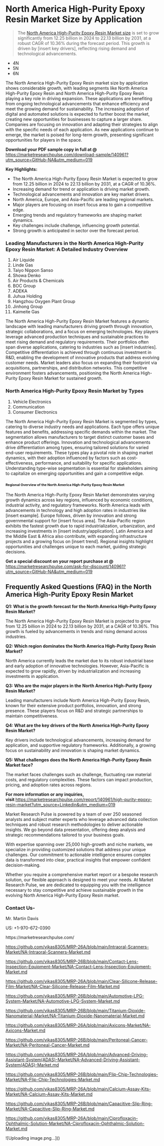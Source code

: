 <h1>North America High-Purity Epoxy Resin Market&nbsp;Size by Application</h1><blockquote><p>The <a href="https://marketresearchpulse.com/download-sample/140961?utm_source=GitHub-NA&amp;utm_medium=019">North America High-Purity Epoxy Resin Market size</a> is set to grow significantly from 12.25 billion in 2024 to 22.13 billion by 2031, at a robust CAGR of 10.36% during the forecast period. This growth is driven by [insert key drivers], reflecting rising demand and technological advancements.</p></blockquote><ul><li>4N<li> 5N<li> 6N</li></ul><p>The North America High-Purity Epoxy Resin market size by application shows considerable growth, with leading segments like North America High-Purity Epoxy Resin and North America High-Purity Epoxy Resin playing a key role in driving expansion. These applications are benefiting from ongoing technological advancements that enhance efficiency and meet the growing demand for sustainability. The increasing adoption of digital and automated solutions is expected to further boost the market, creating new opportunities for businesses to capture a larger share. Companies are focusing on innovation and adapting their strategies to align with the specific needs of each application. As new applications continue to emerge, the market is poised for long-term growth, presenting significant opportunities for players in the space.</p><p><strong>Download your PDF sample copy in full at @ </strong><a href="https://marketresearchpulse.com/download-sample/140961?utm_source=GitHub-NA&amp;utm_medium=019">https://marketresearchpulse.com/download-sample/140961?utm_source=GitHub-NA&amp;utm_medium=019</a></p><p><strong>Key Highlights: </strong></p><ul><li>The North America High-Purity Epoxy Resin Market is expected to grow from 12.25 billion in 2024 to 22.13 billion by 2031, at a CAGR of 10.36%.</li><li>Increasing demand for trend or application is driving market growth.</li><li>Technological advancements and innovation are key market drivers.</li><li>North America, Europe, and Asia-Pacific are leading regional markets.</li><li>Major players are focusing on insert focus area to gain a competitive edge.</li><li>Emerging trends and regulatory frameworks are shaping market dynamics.</li><li>Key challenges include challenge, influencing growth potential.</li><li>Strong growth is anticipated in sector over the forecast period.</li></ul><h3>Leading Manufacturers in the North America High-Purity Epoxy Resin Market: A Detailed Industry Overview</h3><ol><li>Air Liquide</li><li>Linde Gas</li><li>Taiyo Nippon Sanso</li><li>Showa Denko</li><li>Air Products & Chemicals</li><li>BOC Group</li><li>ADEKA</li><li>Juhua Holding</li><li>Hangzhou Oxygen Plant Group</li><li>Jinhong Group</li><li>Kaimeite Gas</li></ol><div class="flex max-w-full flex-col flex-grow"><div class="min-h-8 text-message flex w-full flex-col items-end gap-2 whitespace-normal break-words [.text-message+&amp;]:mt-5" dir="auto" data-message-author-role="assistant" data-message-id="fd8432e4-4910-450d-b182-61b7bfb0a01f" data-message-model-slug="gpt-4o"><div class="flex w-full flex-col gap-1 empty:hidden first:pt-[3px]"><div class="markdown prose w-full break-words dark:prose-invert light"><p>The North America High-Purity Epoxy Resin Market features a dynamic landscape with leading manufacturers driving growth through innovation, strategic collaborations, and a focus on emerging technologies. Key players leverage advanced production techniques and sustainable practices to meet rising demand and regulatory requirements. Their portfolios often span diverse applications, catering to industries such as [insert industries]. Competitive differentiation is achieved through continuous investment in R&amp;D, enabling the development of innovative products that address evolving customer needs. Market leaders also focus on expanding their footprint via acquisitions, partnerships, and distribution networks. This competitive environment fosters advancements, positioning the North America High-Purity Epoxy Resin Market for sustained growth.</p></div></div></div></div><h3>North America High-Purity Epoxy Resin Market by Types</h3><ol><li>Vehicle Electronics<li> Communication<li> Consumer Electronics</li></ol><div class="flex max-w-full flex-col flex-grow"><div class="min-h-8 text-message flex w-full flex-col items-end gap-2 whitespace-normal break-words [.text-message+&amp;]:mt-5" dir="auto" data-message-author-role="assistant" data-message-id="084470be-0bb7-4664-bddf-5156b4f41249" data-message-model-slug="gpt-4o-mini"><div class="flex w-full flex-col gap-1 empty:hidden first:pt-[3px]"><div class="markdown prose w-full break-words dark:prose-invert light"><p>The North America High-Purity Epoxy Resin Market is segmented by types, catering to diverse industry needs and applications. Each type offers unique features and benefits, addressing specific demands within the market. The segmentation allows manufacturers to target distinct customer bases and enhance product offerings. Innovation and technological advancements drive differentiation among types, ensuring tailored solutions for varied end-user requirements. These types play a pivotal role in shaping market dynamics, with their adoption influenced by factors such as cost-effectiveness, performance, and suitability for specific applications. Understanding type-wise segmentation is essential for stakeholders aiming to capitalize on emerging opportunities and gain a competitive edge.</p></div></div></div></div><h3><span style="font-size: 11px;">Regional Overview of the North America High-Purity Epoxy Resin Market</span></h3><div class="flex max-w-full flex-col flex-grow"><div class="min-h-8 text-message flex w-full flex-col items-end gap-2 whitespace-normal break-words [.text-message+&amp;]:mt-5" dir="auto" data-message-author-role="assistant" data-message-id="e9038762-ce64-4e30-91c9-9bd413514231" data-message-model-slug="gpt-4o-mini"><div class="flex w-full flex-col gap-1 empty:hidden first:pt-[3px]"><div class="markdown prose w-full break-words dark:prose-invert light"><p>The North America High-Purity Epoxy Resin Market demonstrates varying growth dynamics across key regions, influenced by economic conditions, industrial activity, and regulatory frameworks. North America leads with advancements in technology and high adoption rates in industries like [insert example]. Europe follows, driven by innovation and strong governmental support for [insert focus area]. The Asia-Pacific region exhibits the fastest growth due to rapid industrialization, urbanization, and increasing investments in [insert industry/application]. Latin America and the Middle East &amp; Africa also contribute, with expanding infrastructure projects and a growing focus on [insert trend]. Regional insights highlight opportunities and challenges unique to each market, guiding strategic decisions.</p></div></div></div></div><p><strong>Get a special discount on your report purchase at @ </strong><a href="https://marketresearchpulse.com/ask-for-discount/140961?utm_source=GitHub-NA&amp;utm_medium=019">https://marketresearchpulse.com/ask-for-discount/140961?utm_source=GitHub-NA&amp;utm_medium=019</a></p><h2>Frequently Asked Questions (FAQ) in the North America High-Purity Epoxy Resin Market</h2><p><strong>Q1: What is the growth forecast for the North America High-Purity Epoxy Resin Market?</strong></p><p>The North America High-Purity Epoxy Resin Market is projected to grow from 12.25 billion in 2024 to 22.13 billion by 2031, at a CAGR of 10.36%. This growth is fueled by advancements in trends and rising demand across industries.</p><p><strong>Q2: Which region dominates the North America High-Purity Epoxy Resin Market?</strong></p><p>North America currently leads the market due to its robust industrial base and early adoption of innovative technologies. However, Asia-Pacific is expected to grow rapidly, driven by industrialization and increasing investments in application.</p><p><strong>Q3: Who are the major players in the North America High-Purity Epoxy Resin Market?</strong></p><p>Leading manufacturers include North America High-Purity Epoxy Resin, known for their extensive product portfolios, innovation, and strong presence. These players focus on R&amp;D and strategic partnerships to maintain competitiveness.</p><p><strong>Q4: What are the key drivers of the North America High-Purity Epoxy Resin Market?</strong></p><p>Key drivers include technological advancements, increasing demand for application, and supportive regulatory frameworks. Additionally, a growing focus on sustainability and innovation is shaping market dynamics.</p><p><strong>Q5: What challenges does the North America High-Purity Epoxy Resin Market face?</strong></p><p>The market faces challenges such as challenge, fluctuating raw material costs, and regulatory complexities. These factors can impact production, pricing, and adoption rates across regions.</p><p><strong>For more information or any inquiries, visit&nbsp;</strong><a href="https://marketresearchpulse.com/report/140961/high-purity-epoxy-resin-market?utm_source=Linkedin&utm_medium=019">https://marketresearchpulse.com/report/140961/high-purity-epoxy-resin-market?utm_source=Linkedin&utm_medium=019</a></p><p>Market Research Pulse is powered by a team of over 250 seasoned analysts and subject matter experts who leverage advanced data collection techniques and robust research methodologies to deliver actionable insights. We go beyond data presentation, offering deep analysis and strategic recommendations tailored to your business goals.</p><p>With expertise spanning over 25,000 high-growth and niche markets, we specialize in providing customized solutions that address your unique challenges. Our commitment to actionable intelligence ensures complex data is transformed into clear, practical insights that empower confident decision-making.</p><p>Whether you require a comprehensive market report or a bespoke research solution, our flexible approach is designed to meet your needs. At Market Research Pulse, we are dedicated to equipping you with the intelligence necessary to stay competitive and achieve sustainable growth in the evolving North America High-Purity Epoxy Resin market.</p><h3><strong>Contact Us-</strong></h3><p>Mr. Martin Davis</p><p>US: +1-970-672-0390</p><p>https://marketresearchpulse.com/</p><p><a href="https://github.com/vikas8305/MRP-26A/blob/main/Intraoral-Scanners-Market/NA-Intraoral-Scanners-Market.md">https://github.com/vikas8305/MRP-26A/blob/main/Intraoral-Scanners-Market/NA-Intraoral-Scanners-Market.md</a></p><p><a href="https://github.com/vikas8305/MRP-26B/blob/main/Contact-Lens-Inspection-Equipment-Market/NA-Contact-Lens-Inspection-Equipment-Market.md">https://github.com/vikas8305/MRP-26B/blob/main/Contact-Lens-Inspection-Equipment-Market/NA-Contact-Lens-Inspection-Equipment-Market.md</a></p><p><a href="https://github.com/vikas8305/MRP-26A/blob/main/Clear-Silicone-Release-Film-Market/NA-Clear-Silicone-Release-Film-Market.md">https://github.com/vikas8305/MRP-26A/blob/main/Clear-Silicone-Release-Film-Market/NA-Clear-Silicone-Release-Film-Market.md</a></p><p><a href="https://github.com/vikas8305/MRP-26B/blob/main/Automotive-LPG-System-Market/NA-Automotive-LPG-System-Market.md">https://github.com/vikas8305/MRP-26B/blob/main/Automotive-LPG-System-Market/NA-Automotive-LPG-System-Market.md</a></p><p><a href="https://github.com/vikas8305/MRP-26B/blob/main/Titanium-Dioxide-Nanomaterial-Market/NA-Titanium-Dioxide-Nanomaterial-Market.md">https://github.com/vikas8305/MRP-26B/blob/main/Titanium-Dioxide-Nanomaterial-Market/NA-Titanium-Dioxide-Nanomaterial-Market.md</a></p><p><a href="https://github.com/vikas8305/MRP-26A/blob/main/Axicons-Market/NA-Axicons-Market.md">https://github.com/vikas8305/MRP-26A/blob/main/Axicons-Market/NA-Axicons-Market.md</a></p><p><a href="https://github.com/vikas8305/MRP-26B/blob/main/Peritoneal-Cancer-Market/NA-Peritoneal-Cancer-Market.md">https://github.com/vikas8305/MRP-26B/blob/main/Peritoneal-Cancer-Market/NA-Peritoneal-Cancer-Market.md</a></p><p><a href="https://github.com/vikas8305/MRP-26A/blob/main/Advanced-Driving-Assistant-System(ADAS)-Market/NA-Advanced-Driving-Assistant-System(ADAS)-Market.md">https://github.com/vikas8305/MRP-26A/blob/main/Advanced-Driving-Assistant-System(ADAS)-Market/NA-Advanced-Driving-Assistant-System(ADAS)-Market.md</a></p><p><a href="https://github.com/vikas8305/MRP-26B/blob/main/Flip-Chip-Technologies-Market/NA-Flip-Chip-Technologies-Market.md">https://github.com/vikas8305/MRP-26B/blob/main/Flip-Chip-Technologies-Market/NA-Flip-Chip-Technologies-Market.md</a></p><p><a href="https://github.com/vikas8305/MRP-26A/blob/main/Calcium-Assay-Kits-Market/NA-Calcium-Assay-Kits-Market.md">https://github.com/vikas8305/MRP-26A/blob/main/Calcium-Assay-Kits-Market/NA-Calcium-Assay-Kits-Market.md</a></p><p><a href="https://github.com/vikas8305/MRP-26B/blob/main/Capacitive-Slip-Ring-Market/NA-Capacitive-Slip-Ring-Market.md">https://github.com/vikas8305/MRP-26B/blob/main/Capacitive-Slip-Ring-Market/NA-Capacitive-Slip-Ring-Market.md</a></p><p><a href="https://github.com/vikas8305/MRP-26A/blob/main/Ciprofloxacin-Ophthalmic-Solution-Market/NA-Ciprofloxacin-Ophthalmic-Solution-Market.md">https://github.com/vikas8305/MRP-26A/blob/main/Ciprofloxacin-Ophthalmic-Solution-Market/NA-Ciprofloxacin-Ophthalmic-Solution-Market.md</a></p>
![Uploading image.png…]()

